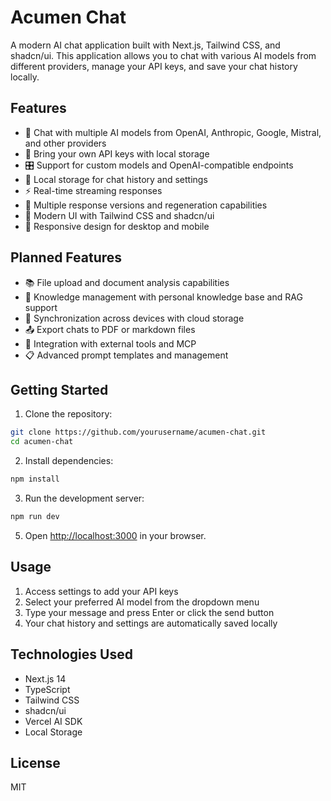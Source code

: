 # Acumen Chat

A modern AI chat application built with Next.js, Tailwind CSS, and shadcn/ui. This application allows you to chat with various AI models from different providers, manage your API keys, and save your chat history locally.

## Features

- 💬 Chat with multiple AI models from OpenAI, Anthropic, Google, Mistral, and other providers
- 🔐 Bring your own API keys with local storage
- 🎛️ Support for custom models and OpenAI-compatible endpoints
- 💾 Local storage for chat history and settings
- ⚡ Real-time streaming responses
- 🔄 Multiple response versions and regeneration capabilities
- 🎨 Modern UI with Tailwind CSS and shadcn/ui
- 📱 Responsive design for desktop and mobile

## Planned Features

- 📚 File upload and document analysis capabilities
- 🧠 Knowledge management with personal knowledge base and RAG support
- 🔄 Synchronization across devices with cloud storage
- 📤 Export chats to PDF or markdown files
- 🔗 Integration with external tools and MCP
- 📋 Advanced prompt templates and management

## Getting Started

1. Clone the repository:

```bash
git clone https://github.com/yourusername/acumen-chat.git
cd acumen-chat
```

2. Install dependencies:

```bash
npm install
```

3. Run the development server:

```bash
npm run dev
```

5. Open [http://localhost:3000](http://localhost:3000) in your browser.

## Usage

1. Access settings to add your API keys
2. Select your preferred AI model from the dropdown menu
3. Type your message and press Enter or click the send button
4. Your chat history and settings are automatically saved locally

## Technologies Used

- Next.js 14
- TypeScript
- Tailwind CSS
- shadcn/ui
- Vercel AI SDK
- Local Storage

## License

MIT
